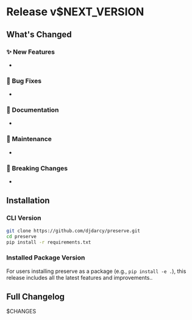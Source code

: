 # Release v$NEXT_VERSION

## What's Changed

### ✨ New Features
- 

### 🐛 Bug Fixes
- 

### 📝 Documentation
- 

### 🧰 Maintenance
- 

### 🔄 Breaking Changes
-

## Installation

### CLI Version
```bash
git clone https://github.com/djdarcy/preserve.git
cd preserve
pip install -r requirements.txt
```

### Installed Package Version
For users installing preserve as a package (e.g., `pip install -e .`), this release includes all the latest features and improvements..

## Full Changelog
$CHANGES
